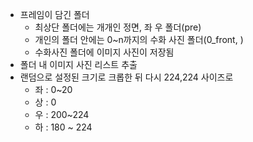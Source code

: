 - 프레임이 담긴 폴더
  - 최상단 폴더에는 개개인 정면, 좌 우 폴더(pre)
  - 개인의 폴더 안에는 0~n까지의 수화 사진 폴더(0_front, )
  - 수화사진 폴더에 이미지 사진이 저장됨
- 폴더 내 이미지 사진 리스트 추출
- 랜덤으로 설정된 크기로 크롭한 뒤 다시 224,224 사이즈로
  - 좌 : 0~20
  - 상 : 0
  - 우 : 200~224
  - 하 : 180 ~ 224